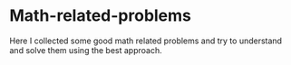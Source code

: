 # Math-related-problems

Here I collected some good math related problems and try to understand and solve them using the best approach.
